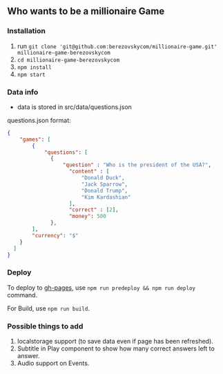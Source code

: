 ## Who wants to be a millionaire Game

### Installation

1. run `git clone 'git@github.com:berezovskycom/millionaire-game.git' millionaire-game-berezovskycom`
2. `cd millionaire-game-berezovskycom`
3. `npm install`
4. `npm start`

### Data info

- data is stored in src/data/questions.json

questions.json format:

```json
{
	"games": [
		{
		    "questions": [
              {
                  "question" : "Who is the president of the USA?",
                    "content" : [
                        "Donald Duck",
                        "Jack Sparrow",
                        "Donald Trump",
                        "Kim Kardashian"
                    ],
                    "correct" : [2],
                    "money": 500
              },
        ],
        "currency": "$"
    }
  ]
}
```



### Deploy

To deploy to [gh-pages](https://berezovskycom.github.io/millionaire-game), use `npm run predeploy && npm run deploy` command.

For Build, use `npm run build`.

### Possible things to add

1. localstorage support (to save data even if page has been refreshed).
2. Subtitle in Play component to show how many correct answers left to answer.
3. Audio support on Events.
